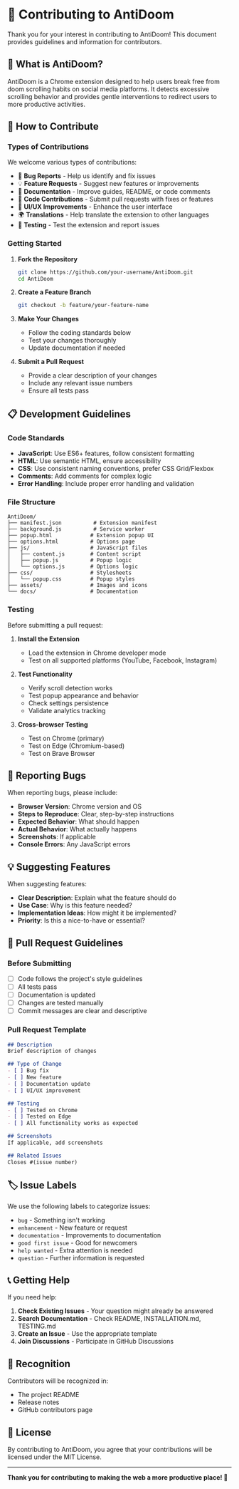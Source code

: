 # 🤝 Contributing to AntiDoom

Thank you for your interest in contributing to AntiDoom! This document provides guidelines and information for contributors.

## 🎯 What is AntiDoom?

AntiDoom is a Chrome extension designed to help users break free from doom scrolling habits on social media platforms. It detects excessive scrolling behavior and provides gentle interventions to redirect users to more productive activities.

## 🚀 How to Contribute

### Types of Contributions

We welcome various types of contributions:

- 🐛 **Bug Reports** - Help us identify and fix issues
- 💡 **Feature Requests** - Suggest new features or improvements
- 📝 **Documentation** - Improve guides, README, or code comments
- 🔧 **Code Contributions** - Submit pull requests with fixes or features
- 🎨 **UI/UX Improvements** - Enhance the user interface
- 🌍 **Translations** - Help translate the extension to other languages
- 🧪 **Testing** - Test the extension and report issues

### Getting Started

1. **Fork the Repository**
   ```bash
   git clone https://github.com/your-username/AntiDoom.git
   cd AntiDoom
   ```

2. **Create a Feature Branch**
   ```bash
   git checkout -b feature/your-feature-name
   ```

3. **Make Your Changes**
   - Follow the coding standards below
   - Test your changes thoroughly
   - Update documentation if needed

4. **Submit a Pull Request**
   - Provide a clear description of your changes
   - Include any relevant issue numbers
   - Ensure all tests pass

## 📋 Development Guidelines

### Code Standards

- **JavaScript**: Use ES6+ features, follow consistent formatting
- **HTML**: Use semantic HTML, ensure accessibility
- **CSS**: Use consistent naming conventions, prefer CSS Grid/Flexbox
- **Comments**: Add comments for complex logic
- **Error Handling**: Include proper error handling and validation

### File Structure

```
AntiDoom/
├── manifest.json          # Extension manifest
├── background.js          # Service worker
├── popup.html            # Extension popup UI
├── options.html          # Options page
├── js/                   # JavaScript files
│   ├── content.js        # Content script
│   ├── popup.js          # Popup logic
│   └── options.js        # Options logic
├── css/                  # Stylesheets
│   └── popup.css         # Popup styles
├── assets/               # Images and icons
└── docs/                 # Documentation
```

### Testing

Before submitting a pull request:

1. **Install the Extension**
   - Load the extension in Chrome developer mode
   - Test on all supported platforms (YouTube, Facebook, Instagram)

2. **Test Functionality**
   - Verify scroll detection works
   - Test popup appearance and behavior
   - Check settings persistence
   - Validate analytics tracking

3. **Cross-browser Testing**
   - Test on Chrome (primary)
   - Test on Edge (Chromium-based)
   - Test on Brave Browser

## 🐛 Reporting Bugs

When reporting bugs, please include:

- **Browser Version**: Chrome version and OS
- **Steps to Reproduce**: Clear, step-by-step instructions
- **Expected Behavior**: What should happen
- **Actual Behavior**: What actually happens
- **Screenshots**: If applicable
- **Console Errors**: Any JavaScript errors

## 💡 Suggesting Features

When suggesting features:

- **Clear Description**: Explain what the feature should do
- **Use Case**: Why is this feature needed?
- **Implementation Ideas**: How might it be implemented?
- **Priority**: Is this a nice-to-have or essential?

## 📝 Pull Request Guidelines

### Before Submitting

- [ ] Code follows the project's style guidelines
- [ ] All tests pass
- [ ] Documentation is updated
- [ ] Changes are tested manually
- [ ] Commit messages are clear and descriptive

### Pull Request Template

```markdown
## Description
Brief description of changes

## Type of Change
- [ ] Bug fix
- [ ] New feature
- [ ] Documentation update
- [ ] UI/UX improvement

## Testing
- [ ] Tested on Chrome
- [ ] Tested on Edge
- [ ] All functionality works as expected

## Screenshots
If applicable, add screenshots

## Related Issues
Closes #(issue number)
```

## 🏷️ Issue Labels

We use the following labels to categorize issues:

- `bug` - Something isn't working
- `enhancement` - New feature or request
- `documentation` - Improvements to documentation
- `good first issue` - Good for newcomers
- `help wanted` - Extra attention is needed
- `question` - Further information is requested

## 📞 Getting Help

If you need help:

1. **Check Existing Issues** - Your question might already be answered
2. **Search Documentation** - Check README, INSTALLATION.md, TESTING.md
3. **Create an Issue** - Use the appropriate template
4. **Join Discussions** - Participate in GitHub Discussions

## 🎉 Recognition

Contributors will be recognized in:

- The project README
- Release notes
- GitHub contributors page

## 📄 License

By contributing to AntiDoom, you agree that your contributions will be licensed under the MIT License.

---

**Thank you for contributing to making the web a more productive place! 🚀** 